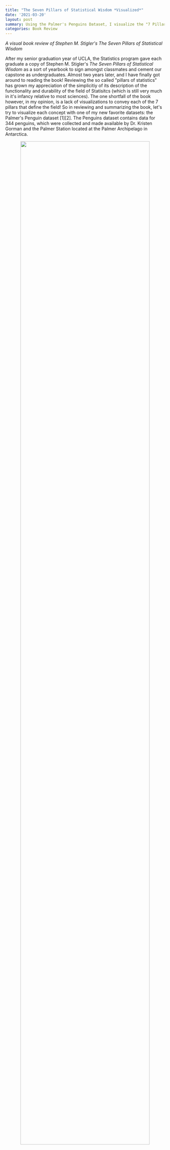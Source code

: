```yaml
---
title: "The Seven Pillars of Statistical Wisdom *Visualized*"
date: '2021-03-20'
layout: post
summary: Using the Palmer's Penguins Dataset, I visualize the "7 Pillars of Statistics" with worked out examples to bolster my own and other's understanding of the foundation of the field. 
categories: Book Review
---
```


*A visual book review of Stephen M. Stigler's The Seven Pillars of Statistical Wisdom*

After my senior graduation year of UCLA, the Statistics program gave each graduate a copy of Stephen M. Stigler's *The Seven Pillars of Statistical Wisdom* as a sort of yearbook to sign amongst classmates and cement our capstone as undergraduates. Almost two years later, and I have finally got around to reading the book! Reviewing the so called "pillars of statistics" has grown my appreciation of the simplicitiy of its description of the functionality and durability of the field of Statisitcs (which is still very much in it's infancy relative to most sciences). The one shortfall of the book however, in my opinion, is a lack of visualizations to convey each of the 7 pillars that define the field!  So in reviewing and summarizing the book, let's try to visualize each concept with one of my new favorite datasets: the Palmer's Penguin dataset [1][2]. The Penguins dataset contains data for 344 penguins, which were collected and made available by Dr. Kristen Gorman and the Palmer Station located at the Palmer Archipelago in Antarctica.

<div style="text-align: center"><img src="/assets/penguin_images/lter_penguins.png"
height="90%" width="90%" /></div>
[3]

### Aggregation

The first pillar described by Stigler is Aggregation, or the general summary of information by *throwing information away*! What do you mean throw away information, shouldn't it all be relevant? Well, there are many cases when changing the way we interpret information can be useful. For instance, generating the _average value_ of a numeric field can quickly illuminate the reality of that field in relation to other fields. But to generate an average, an individual has to throw away granular information for a summary. While this may seem commonplace and intuitive in today's information age, this wasn't always the case. The use of an average wasn't used until _____ ! Since then, statistical summaries that eliminate granularity for summarization has grown. A useful visuzaltion for determining the statistical summary is the BOXPLOT.

<div style="text-align: center"><img src="/assets/penguin_images/aggregation_1.png"
height="90%" width="90%" /></div>

<div style="text-align: center"><img src="/assets/penguin_images/aggregation_2.png"
height="90%" width="90%" /></div>

Boxplots allow statisticians to 'boil down' the data into a clean illustration of averages, medians, quartiles, and ranges of the data. This can be useful for quick comparisons between cuts of the data, outlier diagnostics, and easier communication of the data at hand.  Instead of saying "Penguins in our sample are recorded as having bill lengths of 181 mm, 186 mm , 195 mm, 207 mm..." you can say "Penguins are recorded in our sample as having an *average* bill length of roughly 201 mm." This is a simple, yet immensly powerful tool for communicating information. 

### Information
    
Speaking of information, how do we, as Stigler puts it, "measure the value and aquisition of information"? How do we determine when we have enough data, and that the data we have can accurately measure the goal of the investigation in question? This has been a challenge for reseachers for a long time, dating back to when the Bank of England had to determine the accuracy of the weight and density of gold coins. At that point in time, the bank would sample coins to determine if the whole was accurate, to varying degrees of accuracy[4]. Since that point in time, statisticians have refined their methodology of sample review to develop the now famous Central Limit Theorem. The Central Limit Theorem, or CTL for short, states that as the size of the sample increases, the distribution of the mean across multiple samples will approximate a Gaussian (aka "normal") distribution. Just what does this mean? 

When performing a study, multiple observations are drawn from the sample population. Additional independent observations are collected repeatedly that represent a sample of observations. When we generate an average from this sample, it will be an *estimate* of the average for the general population from which those samples were drawn. However, this estimated average will contain some *error*. What the CTL allows for is for researchers to draw multiple *other* samples and calculate their means, and which together those means will form a normal distribution (around the average).

CTL is impressive, as it will occur no matter the shape of the population distribution from which we are drawing samples. It demonstrates that the distribution of errors from estimating the population mean fit a distribution that the field of statistics knows a lot about.

This estimate of the Gaussian distribution will be more accurate as the size of the samples drawn from the population is increased. This means that if we use our knowledge of the Gaussian distribution in general to start making inferences about the means of samples drawn from a population, that these inferences will become more useful as we increase our sample size.

So where do we see the central limit theorem, or rather, the normal distribution it is built off of, appear in real research? Let's assume we are curious to know the average body mass of penguins in our study, regardless of species. We have the luxury of having a large sample size which pinpoint an average body mass of roughly 4,200 grams. 

<div style="text-align: center"><img src="/assets/penguin_images/information_1.png"
height="90%" width="90%" /></div>

But let's assume we *didn't* have our data, and that the 344 penguins in our study represent all the penguins available in the population. Now imagine that 100 different research teams had, independetly, gone down to Antartica and gathered data for 30 penguins each from our population, and then calculated an average body mass for their group of penguins. If we were to take each of those average values and combine them, they would *still* accurate produce the average body mass of 4,200 grams, as seen in the randomly sampled version of this concept below. 

<div style="text-align: center"><img src="/assets/penguin_images/information_2.png"
height="90%" width="90%" /></div>

The point is best driven home if we were to repeat this experiment not 100 times, but *10,000* times. The larger the number of repeated samples, the closer we get to not only a normal distribution, but a normal distribution centered on the population's average value. 

<div style="text-align: center"><img src="/assets/penguin_images/information_3.png"
height="90%" width="90%" /></div>

### Likelihood

"A measurement with no context is just a number" Stigler writes to start out his chapter on Likelihood. Probability distributions are one of many ways to provide such context.  Probability distributions are used to summarize the probabilities of possible values of a random variable, as well as to calculate the confidence intervals for parameters involved in hypothesis testing. Bayesian statisticians use probability distributions in their defining of their prior and posterior distributions for hypothesis testing. Two common way of approaching probabilty distributions include probability density functions (PDF) and cummulative distribution functions (CDF), which we will see shortly. 

In the real world, the shape of a histogram of most random samples will match a well-known probability distribution. Common distributions are common because they occur again and again in different and sometimes unexpected domains. Determining the type of distribution is useful when you need to know which outcomes are most likely, the spread of potential values, and the likelihood of different results. 

In our case, the Penguin reaserch team that produced our data collected "Delta13C and Delta15N SI signatures of blood tissue, obtained during egg laying". The Delta 15 N values from the blood samples were helpful in testing the amount of Nitrogen in the biome, which can aid in indicating the foraging/ dieting behaviors and niches that male and female penguins might occupy. 

Let's pretend a researcher comes across a Delta 15 N value of 9 (). What is the probability of finding a value greater than 9 () in our population? Rather, can we determine how rare of a chance this value occurs in our data? 

First, we need to fit a distribution to our data. We can visualize our data as a histogram, and try to visualize which distributions fit best to our data. Our data appears to ...

* distribution of 15 N values 

Next, we can use the *fitditr* package in R to test multiple probability distributions against our data . The package let's us first review potential fits based on common models, then we can fit a few of these models ourselves and review their criteria / diagnostic plots. 

* QQ plot for best fits 
    -- how to interpret QQ / AIC 


Reviewing a variey of models, we find that a Generalized Gamma (GenGamma) distribution fits our data best. 
The Generalized Gamma Distribution adds a scale parameter in the ... 

Using this best fit probability distribution, we can now utlize its underlying ___ to answer our question. Using a simple r commad ( ), we find that there is a ____ chance of a __ value of less than 9. We can visualize this concept with the use of the Cummulative Distribution Function ... 

* CDF of values 



### Intercomparison
Statisitcans are often tasked with determining the differences between specified populations. A powerful application of this differentiaion is the concept that it can be done *internally*, or rather, without the reference of exterior criteria. The idea first become prominent with Francis Galton's famous essay "Statistics by Intercomparison"...   
    
William Gosset introduced the idea when employed as a Chemist for the Guiness Company [5] and found practical appliations for statistics in the brewing process. "The Probable Error of a Mean" in 1908 under the "Student" pseudonym, where "Student's T-Test" now gets its name [6].

    This concept expanded upon by fisher

    Allowed for the comparison of sample means with mathematical assumptions based on normality of sample sizes. 

    Create the ttest table we know today 

*of standard deviations a parameter is away from a constant 

** show case formula ** 


* visual of female vs male bill lengths 


* TTest results 



### Regression
    
    Prediction is the main component of modern day data science practices, where intricate machine learning models are used to attempt to classify and evaluate future inferences based on prior data. The concept of building a model that allows us to compare predicted results to the expected results was originally formed by ___ Galton in 1885, where he first defined the term "regression". In his analysis of children and parent height data, Galton introduced the concept of individual data points 'regressing to the average', exemplified where parents of above average height tended to produce shorter children, and parents of belo average height tend to produce taller children. Predicitive models, ranging in complextion from simple linear regression to (Support Vector Machines? Neural Networks?), allow us to utilize the concept that <groups within data tend to produce variation of varying definitions that >
    
    For the purpose of illustration, we can take a stab at replicating one of the models performed by the Penguins research team. One of the main goals of their team's research was evaluating a penguin's sex based on it's physical characteristics. This sort of research question is a great case example for a logistic regression model, which allows us (and the research team) to determine and evaluate a binary classification of the data, in this case Male (1) vs Female (0). In the study notes, penguins are controlled by species, and then a mix of numerical variables such as [] and [] are used. Reivewing the researchers notes, we can create a simplifid version of the Chinstrap penguin model, and try to predict sex based on just their flipper length.

    Using R, we can illustrate 

* Plot for logistic regression of Gender ~ Bill Length for chinstrap penguins 

##### report R2 value 

A reminder that *correlation is not causation*. For instance, being born with an abnomally large bill doesn't imply that a penguin will be male. Rather, males *on average* have larger bills, and we can use that metric to explain the difference in the groups. 



### Design
    Randomization 
    Florence Nightengale 
    How does one design a study to control for randomization / error / sample sizes. 

    

    The Penguin research team took design qualities into practice when they produced the underlying data for the study they performed. 

    Collected data from three different islands 
    OF population, randomly sampled populations 

    Considered the power of the sample 










### Residual 
    Difference between predicted and actual results in overall model. Regression to the mean. Evaluation of success of model.

    Going back to our previous logistic regression, let's 'diagnose' the issues the plot may have. Residuals are a way of comparing our model's predicted training data results to it's raw testing data, and seeing how well our model performs in the real world 



    OR Linear Regression based on DELTA15N 
    ? log vs normal scale for residuals





### Conclusion 

Statistics is a field of varying methodolgies and techinques that attempt to give us a better understanding of our world through the data we collect and analyze. The seven pillars that form it's foundaton provide us with a concrete understanding of how to 















Footnotes
[1] Cite penguins data https://github.com/allisonhorst/palmerpenguins
[2] Common replacement for IRIS data - which has recently been 'canceled' by many statisticians due to recent growth in knowledge that is create ___ (fisher?) had policial views that do not sit well with our current generation (i.e. )
[3] Photo citation. 
[4] Trial of Pyx 
[5] Yum beer stats 
[6] Guniess policy against publicaiton of work under its name. 
 


https://cran.r-project.org/web/packages/fitdistrplus/vignettes/paper2JSS.pdf
https://en.wikipedia.org/wiki/Generalized_gamma_distribution


CTL 
https://machinelearningmastery.com/a-gentle-introduction-to-the-central-limit-theorem-for-machine-learning/
https://en.wikipedia.org/wiki/Central_limit_theorem  <- SEE PLOT 
https://sphweb.bumc.bu.edu/otlt/mph-modules/bs/bs704_probability/BS704_Probability12.html

